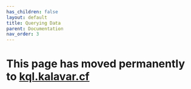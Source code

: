 ```yaml
---
has_children: false
layout: default
title: Querying Data
parent: Documentation
nav_order: 3
---
```

# This page has moved permanently to [kql.kalavar.cf](https://kql.kalavar.cf/)
